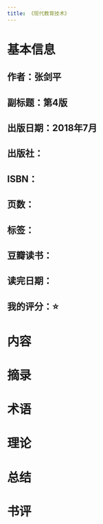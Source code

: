 ```yaml
---
title: 《现代教育技术》
---
```


# 基本信息
## 作者：张剑平
## 副标题：第4版
## 出版日期：2018年7月
## 出版社：
## ISBN：
## 页数：
## 标签：
## 豆瓣读书：
## 读完日期：
## 我的评分：⭐️
# 内容
# 摘录
# 术语
# 理论
# 总结
# 书评
